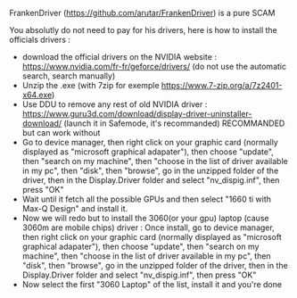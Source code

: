 
FrankenDriver (https://github.com/arutar/FrankenDriver) is a pure SCAM

You absolutly do not need to pay for his drivers, here is how to install the officials drivers :
- download the official drivers on the NVIDIA website : https://www.nvidia.com/fr-fr/geforce/drivers/   (do not use the automatic search, search manually)
- Unzip the .exe (with 7zip for exemple https://www.7-zip.org/a/7z2401-x64.exe)
- Use DDU to remove any rest of old NVIDIA driver : https://www.guru3d.com/download/display-driver-uninstaller-download/ (launch it in Safemode, it's recommanded)  RECOMMANDED but can work without
- Go to device manager, then right click on your graphic card (normally displayed as "microsoft graphical adapater"), then choose "update", then "search on my machine", then "choose in the list of driver available in my pc", then "disk", then "browse", go in the unzipped folder of the driver, then in the Display.Driver folder and select "nv_dispig.inf", then press "OK"
- Wait until it fetch all the possible GPUs and then select "1660 ti with Max-Q Design" and install it.
- Now we will redo but to install the 3060(or your gpu) laptop (cause 3060m are mobile chips) driver : Once install, go to device manager, then right click on your graphic card (normally displayed as "microsoft graphical adapater"), then choose "update", then "search on my machine", then "choose in the list of driver available in my pc", then "disk", then "browse", go in the unzipped folder of the driver, then in the Display.Driver folder and select "nv_dispig.inf", then press "OK"
- Now select the first "3060 Laptop" of the list, install it and you're done


